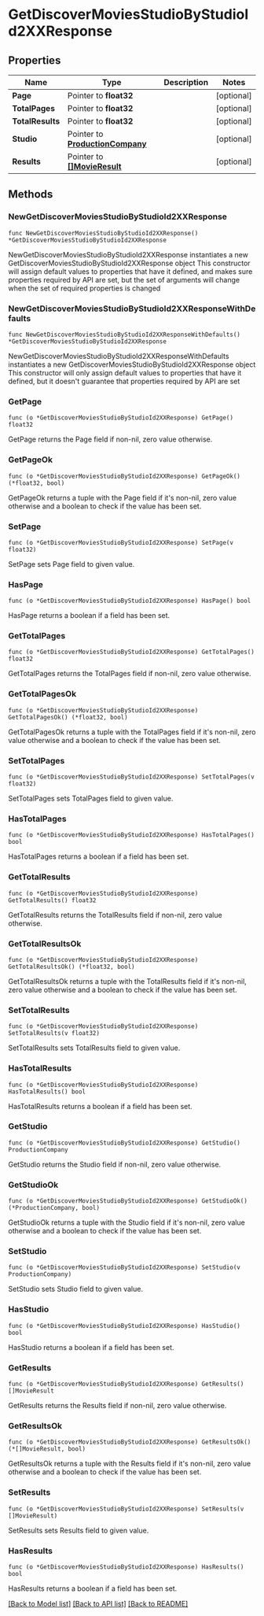 # GetDiscoverMoviesStudioByStudioId2XXResponse

## Properties

Name | Type | Description | Notes
------------ | ------------- | ------------- | -------------
**Page** | Pointer to **float32** |  | [optional] 
**TotalPages** | Pointer to **float32** |  | [optional] 
**TotalResults** | Pointer to **float32** |  | [optional] 
**Studio** | Pointer to [**ProductionCompany**](ProductionCompany.md) |  | [optional] 
**Results** | Pointer to [**[]MovieResult**](MovieResult.md) |  | [optional] 

## Methods

### NewGetDiscoverMoviesStudioByStudioId2XXResponse

`func NewGetDiscoverMoviesStudioByStudioId2XXResponse() *GetDiscoverMoviesStudioByStudioId2XXResponse`

NewGetDiscoverMoviesStudioByStudioId2XXResponse instantiates a new GetDiscoverMoviesStudioByStudioId2XXResponse object
This constructor will assign default values to properties that have it defined,
and makes sure properties required by API are set, but the set of arguments
will change when the set of required properties is changed

### NewGetDiscoverMoviesStudioByStudioId2XXResponseWithDefaults

`func NewGetDiscoverMoviesStudioByStudioId2XXResponseWithDefaults() *GetDiscoverMoviesStudioByStudioId2XXResponse`

NewGetDiscoverMoviesStudioByStudioId2XXResponseWithDefaults instantiates a new GetDiscoverMoviesStudioByStudioId2XXResponse object
This constructor will only assign default values to properties that have it defined,
but it doesn't guarantee that properties required by API are set

### GetPage

`func (o *GetDiscoverMoviesStudioByStudioId2XXResponse) GetPage() float32`

GetPage returns the Page field if non-nil, zero value otherwise.

### GetPageOk

`func (o *GetDiscoverMoviesStudioByStudioId2XXResponse) GetPageOk() (*float32, bool)`

GetPageOk returns a tuple with the Page field if it's non-nil, zero value otherwise
and a boolean to check if the value has been set.

### SetPage

`func (o *GetDiscoverMoviesStudioByStudioId2XXResponse) SetPage(v float32)`

SetPage sets Page field to given value.

### HasPage

`func (o *GetDiscoverMoviesStudioByStudioId2XXResponse) HasPage() bool`

HasPage returns a boolean if a field has been set.

### GetTotalPages

`func (o *GetDiscoverMoviesStudioByStudioId2XXResponse) GetTotalPages() float32`

GetTotalPages returns the TotalPages field if non-nil, zero value otherwise.

### GetTotalPagesOk

`func (o *GetDiscoverMoviesStudioByStudioId2XXResponse) GetTotalPagesOk() (*float32, bool)`

GetTotalPagesOk returns a tuple with the TotalPages field if it's non-nil, zero value otherwise
and a boolean to check if the value has been set.

### SetTotalPages

`func (o *GetDiscoverMoviesStudioByStudioId2XXResponse) SetTotalPages(v float32)`

SetTotalPages sets TotalPages field to given value.

### HasTotalPages

`func (o *GetDiscoverMoviesStudioByStudioId2XXResponse) HasTotalPages() bool`

HasTotalPages returns a boolean if a field has been set.

### GetTotalResults

`func (o *GetDiscoverMoviesStudioByStudioId2XXResponse) GetTotalResults() float32`

GetTotalResults returns the TotalResults field if non-nil, zero value otherwise.

### GetTotalResultsOk

`func (o *GetDiscoverMoviesStudioByStudioId2XXResponse) GetTotalResultsOk() (*float32, bool)`

GetTotalResultsOk returns a tuple with the TotalResults field if it's non-nil, zero value otherwise
and a boolean to check if the value has been set.

### SetTotalResults

`func (o *GetDiscoverMoviesStudioByStudioId2XXResponse) SetTotalResults(v float32)`

SetTotalResults sets TotalResults field to given value.

### HasTotalResults

`func (o *GetDiscoverMoviesStudioByStudioId2XXResponse) HasTotalResults() bool`

HasTotalResults returns a boolean if a field has been set.

### GetStudio

`func (o *GetDiscoverMoviesStudioByStudioId2XXResponse) GetStudio() ProductionCompany`

GetStudio returns the Studio field if non-nil, zero value otherwise.

### GetStudioOk

`func (o *GetDiscoverMoviesStudioByStudioId2XXResponse) GetStudioOk() (*ProductionCompany, bool)`

GetStudioOk returns a tuple with the Studio field if it's non-nil, zero value otherwise
and a boolean to check if the value has been set.

### SetStudio

`func (o *GetDiscoverMoviesStudioByStudioId2XXResponse) SetStudio(v ProductionCompany)`

SetStudio sets Studio field to given value.

### HasStudio

`func (o *GetDiscoverMoviesStudioByStudioId2XXResponse) HasStudio() bool`

HasStudio returns a boolean if a field has been set.

### GetResults

`func (o *GetDiscoverMoviesStudioByStudioId2XXResponse) GetResults() []MovieResult`

GetResults returns the Results field if non-nil, zero value otherwise.

### GetResultsOk

`func (o *GetDiscoverMoviesStudioByStudioId2XXResponse) GetResultsOk() (*[]MovieResult, bool)`

GetResultsOk returns a tuple with the Results field if it's non-nil, zero value otherwise
and a boolean to check if the value has been set.

### SetResults

`func (o *GetDiscoverMoviesStudioByStudioId2XXResponse) SetResults(v []MovieResult)`

SetResults sets Results field to given value.

### HasResults

`func (o *GetDiscoverMoviesStudioByStudioId2XXResponse) HasResults() bool`

HasResults returns a boolean if a field has been set.


[[Back to Model list]](../README.md#documentation-for-models) [[Back to API list]](../README.md#documentation-for-api-endpoints) [[Back to README]](../README.md)


